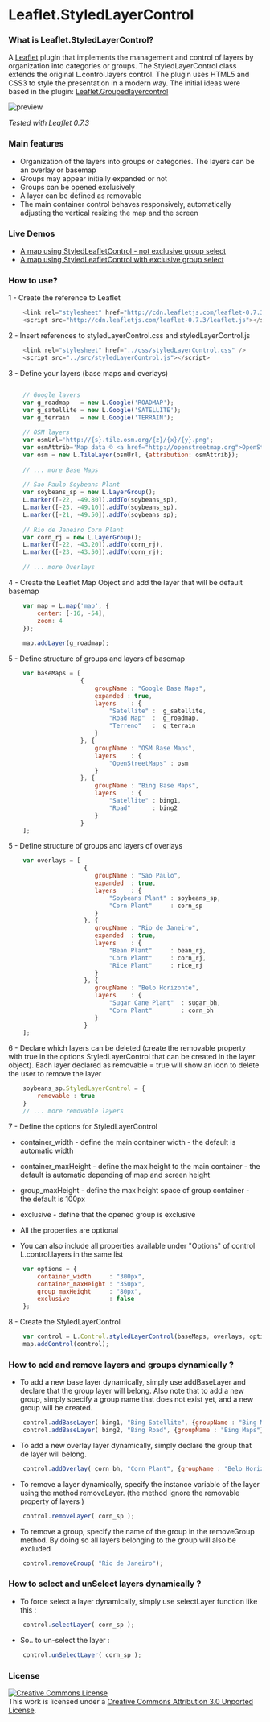 Leaflet.StyledLayerControl
===================

### What is Leaflet.StyledLayerControl?
A [Leaflet](https://github.com/Leaflet/Leaflet) plugin that implements the management and control of layers by organization into categories or groups. The StyledLayerControl class extends the original L.control.layers control.
The plugin uses HTML5 and CSS3 to style the presentation in a modern way. 
The initial ideas were based in the plugin: [Leaflet.Groupedlayercontrol](https://github.com/ismyrnow/Leaflet.groupedlayercontrol)  

![preview](https://raw.githubusercontent.com/davicustodio/Leaflet.StyledLayerControl/master/examples/StyledLayerControl-example.png)

*Tested with Leaflet 0.7.3*

### Main features

- Organization of the layers into groups or categories. The layers can be an overlay or basemap
- Groups may appear initially expanded or not
- Groups can be opened exclusively
- A layer can be defined as removable
- The main container control behaves responsively, automatically adjusting the vertical resizing the map and the screen

### Live Demos

- [A map using StyledLeafletControl - not exclusive group select](http://davicustodio.github.io/Leaflet.StyledLayerControl/examples/example1.html)
- [A map using StyledLeafletControl with exclusive group select](http://davicustodio.github.io/Leaflet.StyledLayerControl/examples/example2.html)

### How to use? 


1 - Create the reference to Leaflet 
```javascript
	<link rel="stylesheet" href="http://cdn.leafletjs.com/leaflet-0.7.3/leaflet.css" />
	<script src="http://cdn.leafletjs.com/leaflet-0.7.3/leaflet.js"></script>
```

2 - Insert references to styledLayerControl.css and styledLayerControl.js
```javascript
	<link rel="stylesheet" href="../css/styledLayerControl.css" />
	<script src="../src/styledLayerControl.js"></script>
```

3 - Define your layers (base maps and overlays)
```javascript

	// Google layers
	var g_roadmap   = new L.Google('ROADMAP');
	var g_satellite = new L.Google('SATELLITE');
	var g_terrain   = new L.Google('TERRAIN');
	
	// OSM layers
	var osmUrl='http://{s}.tile.osm.org/{z}/{x}/{y}.png';
	var osmAttrib='Map data © <a href="http://openstreetmap.org">OpenStreetMap</a> contributors';
	var osm = new L.TileLayer(osmUrl, {attribution: osmAttrib});
	
	// ... more Base Maps
	
	// Sao Paulo Soybeans Plant
	var soybeans_sp = new L.LayerGroup();
	L.marker([-22, -49.80]).addTo(soybeans_sp),
	L.marker([-23, -49.10]).addTo(soybeans_sp),
	L.marker([-21, -49.50]).addTo(soybeans_sp);
	
	// Rio de Janeiro Corn Plant
	var corn_rj = new L.LayerGroup();
	L.marker([-22, -43.20]).addTo(corn_rj),
	L.marker([-23, -43.50]).addTo(corn_rj);
	
	// ... more Overlays
```

4 - Create the Leaflet Map Object and add the layer that will be default basemap
```javascript
	var map = L.map('map', {
		center: [-16, -54],
		zoom: 4
	});
	
	map.addLayer(g_roadmap);
```

5 - Define structure of groups and layers of basemap
```javascript
	var baseMaps = [
					{ 
						groupName : "Google Base Maps",
						expanded : true,
						layers    : {
							"Satellite" :  g_satellite,
							"Road Map"  :  g_roadmap,
							"Terreno"   :  g_terrain
						}
					}, {
						groupName : "OSM Base Maps",
						layers    : {
							"OpenStreetMaps" : osm
						}
					}, {
						groupName : "Bing Base Maps",
						layers    : {
							"Satellite" : bing1,
							"Road"      : bing2
						}
					}							
	];	
```

5 - Define structure of groups and layers of overlays
```javascript
	var overlays = [
					 {
						groupName : "Sao Paulo",
						expanded  : true,
						layers    : { 
							"Soybeans Plant" : soybeans_sp,
							"Corn Plant" 	 : corn_sp
						}	
					 }, {
						groupName : "Rio de Janeiro",
						expanded  : true,
						layers    : { 
							"Bean Plant"     : bean_rj,
							"Corn Plant" 	 : corn_rj,
							"Rice Plant"	 : rice_rj		
						}	
					 }, {
						groupName : "Belo Horizonte",
						layers    : { 
							"Sugar Cane Plant"	: sugar_bh,
							"Corn Plant" 	 	: corn_bh		
						}	
					 }							 
	];
```

6 - Declare which layers can be deleted (create the removable property with true in the options StyledLayerControl that can be created in the layer object). 
Each layer declared as removable = true will show an icon to delete the user to remove the layer
```javascript
    soybeans_sp.StyledLayerControl = {
		removable : true
	}
	// ... more removable layers
```

7 - Define the options for StyledLayerControl
- container_width    	- define the main container width - the default is automatic width
- container_maxHeight	- define the max height to the main container - the default is automatic depending of map and screen height
- group_maxHeight     - define the max height space of group container - the default is 100px
- exclusive 			- define that the opened group is exclusive
	
- All the properties are optional
- You can also include all properties available under "Options" of control L.control.layers in the same list
	
```javascript
	var options = {
		container_width 	: "300px",
		container_maxHeight : "350px", 
		group_maxHeight     : "80px",
		exclusive       	: false
	};
```

8 - Create the StyledLayerControl
```javascript
	var control = L.Control.styledLayerControl(baseMaps, overlays, options);
	map.addControl(control);
```

### How to add and remove layers and groups dynamically ? 

- To add a new base layer dynamically, simply use addBaseLayer and declare that the group layer will belong. 
Also note that to add a new group, simply specify a group name that does not exist yet, and a new group will be created.
```javascript
	control.addBaseLayer( bing1, "Bing Satellite", {groupName : "Bing Maps", expanded: true} );
	control.addBaseLayer( bing2, "Bing Road", {groupName : "Bing Maps"} );
```

- To add a new overlay layer dynamically, simply declare the group that de layer will belong.
```javascript
	control.addOverlay( corn_bh, "Corn Plant", {groupName : "Belo Horizonte"} );
```

- To remove a layer dynamically, specify the instance variable of the layer using the method removeLayer. (the method ignore the removable property of layers )
```javascript
	control.removeLayer( corn_sp );
```

- To remove a group, specify the name of the group in the removeGroup method. 
By doing so all layers belonging to the group will also be excluded
```javascript
	control.removeGroup( "Rio de Janeiro");
```

### How to select and unSelect layers dynamically ? 

- To force select a layer dynamically, simply use selectLayer function like this :
```javascript
    control.selectLayer( corn_sp );
```

- So.. to un-select the layer :
```javascript
    control.unSelectLayer( corn_sp );
```

### License 
<a rel="license" href="http://creativecommons.org/licenses/by/3.0/deed.en_US"><img alt="Creative Commons License" style="border-width:0" src="http://i.creativecommons.org/l/by/3.0/88x31.png" /></a><br />This work is licensed under a <a rel="license" href="http://creativecommons.org/licenses/by/3.0/deed.en_US">Creative Commons Attribution 3.0 Unported License</a>.
